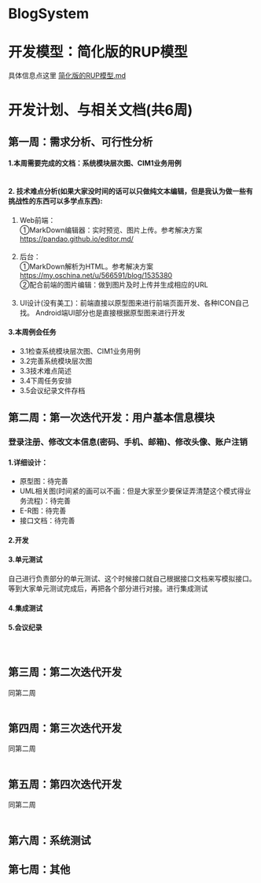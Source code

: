 # BlogSystem

# 开发模型：简化版的RUP模型
具体信息点这里 <a href="./简化版的RUP模型.md">简化版的RUP模型.md </a>



# 开发计划、与相关文档(共6周) 
## 第一周：需求分析、可行性分析 

#### 1.本周需要完成的文档：系统模块层次图、CIM1业务用例<br/><br/>

#### 2. 技术难点分析(如果大家没时间的话可以只做纯文本编辑，但是我认为做一些有挑战性的东西可以多学点东西):
1. Web前端：<br>①MarkDown编辑器：实时预览、图片上传。参考解决方案<a href="https://pandao.github.io/editor.md/"> https://pandao.github.io/editor.md/</a><br>&ensp;
2. 后台：<br>
①MarkDown解析为HTML。参考解决方案<a href="https://my.oschina.net/u/566591/blog/1535380"> https://my.oschina.net/u/566591/blog/1535380</a><br> 
②配合前端的图片编辑：做到图片及时上传并生成相应的URL
<br>&ensp;
3. UI设计(没有美工)：前端直接以原型图来进行前端页面开发、各种ICON自己找。 Android端UI部分也是直接根据原型图来进行开发

#### 3.本周例会任务
+ 3.1检查系统模块层次图、CIM1业务用例
+ 3.2完善系统模块层次图
+ 3.3技术难点简述
+ 3.4下周任务安排
+ 3.5会议纪录文件存档

## 第二周：第一次迭代开发：用户基本信息模块
### 登录注册、修改文本信息(密码、手机、邮箱)、修改头像、账户注销


#### 1.详细设计：
+ 原型图：待完善
+ UML相关图(时间紧的画可以不画：但是大家至少要保证弄清楚这个模式得业务流程)：待完善
+ E-R图：待完善
+ 接口文档：待完善

#### 2.开发

#### 3.单元测试
自己进行负责部分的单元测试、这个时候接口就自己根据接口文档来写模拟接口。等到大家单元测试完成后，再把各个部分进行对接。进行集成测试

#### 4.集成测试

#### 5.会议纪录
<br>

## 第三周：第二次迭代开发
 同第二周
<br><br>
## 第四周：第三次迭代开发
 同第二周
<br><br>
## 第五周：第四次迭代开发
 同第二周
<br><br>
## 第六周：系统测试

## 第七周：其他
